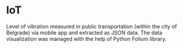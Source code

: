 # IoT
Level of vibration measured in public transportation (within the city of Belgrade) via mobile app and extracted as JSON data. The data visualization was managed with the help of Python Folium library.
